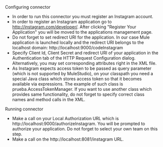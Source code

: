 Configuring connector

- ​In order to run this connector you must register an Instagram account.
- In order to register an Instagram application go to http://instagram.com/developer/. After clicking "Register Your Application" you will be moved to the applications management page.
- Do not forget to set redirect URI for the application. In our case Mule application is launched locally and the redirect URI belongs to the localhost domain: http://localhost:9000/codeInstagram
- Specify Client Id, Client Secret and redirect URI of your application in the Authentication tab of the HTTP Request Configuration dialog. Alternatively, you may set corresponding attributes right in the XML file.
- As Instagram expects access token to be passed as query parameter (which is not supported by MuleStudio), on your classpath you need a special Java class which stores access token so that it becomes available via expressions. The example of such class is prueba.AccessTokenManager. If you want to use another class which provides same functionality, do not forget to specify correct class names and method calls in the XML. 


Running connector

- Make a call on your Local Authorization URL which is http://localhost:9000/authorizeInstagram. You will be prompted to authorize your application. Do not forget to select your own team on this step.
- Make a call on the http://localhost:8081/instagram URL. 